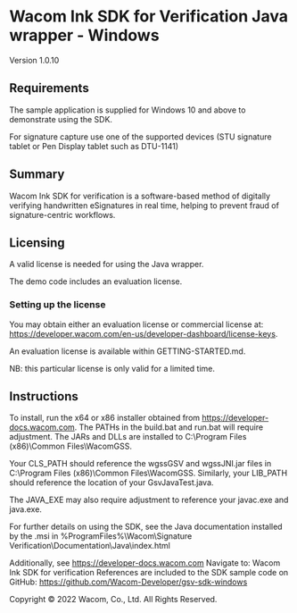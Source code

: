# Wacom Ink SDK for Verification Java wrapper - Windows

Version 1.0.10

## Requirements

The sample application is supplied for Windows 10 and above to demonstrate using the SDK.

For signature capture use one of the supported devices (STU signature tablet or Pen Display tablet such as DTU-1141)

## Summary

Wacom Ink SDK for verification is a software-based method of digitally verifying handwritten eSignatures in real time, helping to prevent fraud of signature-centric workflows.

## Licensing

A valid license is needed for using the Java wrapper. 

The demo code includes an evaluation license.

### Setting up the license

You may obtain either an evaluation license or commercial license at: https://developer.wacom.com/en-us/developer-dashboard/license-keys.

An evaluation license is available within GETTING-STARTED.md.

NB: this particular license is only valid for a limited time.

## Instructions

To install, run the x64 or x86 installer obtained from https://developer-docs.wacom.com.
The PATHs in the build.bat and run.bat will require adjustment. The JARs and DLLs are installed to C:\Program Files (x86)\Common Files\WacomGSS.

Your CLS_PATH should reference the wgssGSV and wgssJNI.jar files in C:\Program Files (x86)\Common Files\WacomGSS.
Similarly, your LIB_PATH should reference the location of your GsvJavaTest.java.

The JAVA_EXE may also require adjustment to reference your javac.exe and java.exe.

For further details on using the SDK, see the Java documentation installed by the .msi in %ProgramFiles%\Wacom\Signature Verification\Documentation\Java\index.html

Additionally, see https://developer-docs.wacom.com
Navigate to: Wacom Ink SDK for verification
References are included to the SDK sample code on GitHub: https://github.com/Wacom-Developer/gsv-sdk-windows

Copyright © 2022 Wacom, Co., Ltd. All Rights Reserved.
